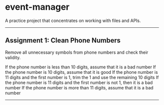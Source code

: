 # event-manager
A practice project that concentrates on working with files and APIs.

--------------------------------------------------------------------

## Assignment 1: Clean Phone Numbers

Remove all unnecessary symbols from phone numbers and check their 
validity.

If the phone number is less than 10 digits, assume that it is a bad number
If the phone number is 10 digits, assume that it is good
If the phone number is 11 digits and the first number is 1, trim the 1 and use the remaining 10 digits
If the phone number is 11 digits and the first number is not 1, then it is a bad number
If the phone number is more than 11 digits, assume that it is a bad number

--------------------------------------------------------------------
